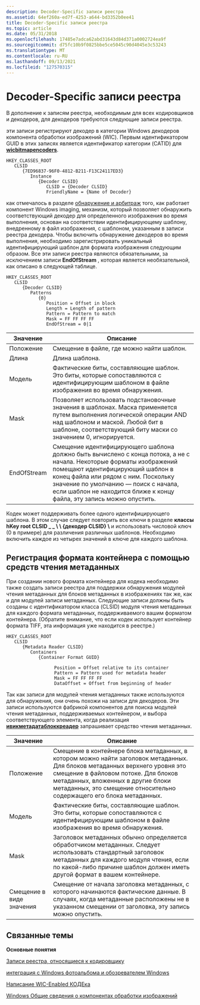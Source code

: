 ```yaml
---
description: Decoder-Specific записи реестра
ms.assetid: 64ef260a-ed7f-4253-a644-bd3352b0ee41
title: Decoder-Specific записи реестра
ms.topic: article
ms.date: 05/31/2018
ms.openlocfilehash: 17485e7adca62abd31643d84d371a0002724ea9f
ms.sourcegitcommit: d75fc10b9f0825bbe5ce5045c90d4045e3c53243
ms.translationtype: MT
ms.contentlocale: ru-RU
ms.lasthandoff: 09/13/2021
ms.locfileid: "127570315"
---
```

# <a name="decoder-specific-registry-entries"></a>Decoder-Specific записи реестра


В дополнение к записям реестра, необходимым для всех кодировщиков и декодеров, для декодеров требуются следующие записи реестра.

эти записи регистрируют декодер в категории Windows декодеров компонента обработки изображений (WIC). Первым идентификатором GUID в этих записях является идентификатор категории (CATID) для [**wicbitmapencoders**](/windows/desktop/api/Wincodec/nn-wincodec-iwicbitmapdecoder).

```
HKEY_CLASSES_ROOT
   CLSID
      {7ED96837-96F0-4812-B211-F13C24117ED3}
         Instance
            {Decoder CLSID}
               CLSID = {Decoder CLSID}
               FriendlyName = {Name of Decoder}
```

как отмечалось в разделе [обнаружение и арбитраж](-wic-howwicworks.md) того, как работает компонент Windows imaging, механизм, который позволяет обнаружить соответствующий декодер для определенного изображения во время выполнения, основан на соответствии идентифицирующему шаблону, внедренному в файл изображения, с шаблоном, указанным в записи реестра декодера. Чтобы включить обнаружение декодеров во время выполнения, необходимо зарегистрировать уникальный идентифицирующий шаблон для формата изображения следующим образом. Все эти записи реестра являются обязательными, за исключением записи **EndOfStream** , которая является необязательной, как описано в следующей таблице.

```
HKEY_CLASSES_ROOT
   CLSID
      {Decoder CLSID}
         Patterns
            {0}
               Position = Offset in block
               Length = Length of pattern
               Pattern = Pattern to match
               Mask = FF FF FF FF
               EndOfStream = 0|1
```



| Значение       | Описание                                                                                                                                                                                                                                                                                                                     |
|-------------|---------------------------------------------------------------------------------------------------------------------------------------------------------------------------------------------------------------------------------------------------------------------------------------------------------------------------------|
| Положение    | Смещение в файле, где можно найти шаблон.                                                                                                                                                                                                                                                                        |
| Длина      | Длина шаблона.                                                                                                                                                                                                                                                                                                      |
| Модель     | Фактические биты, составляющие шаблон. Это биты, которые сопоставляются с идентифицирующим шаблоном в файле изображения во время обнаружения.                                                                                                                                                                                |
| Mask        | Позволяет использовать подстановочные значения в шаблонах. Маска применяется путем выполнения логической операции AND над шаблоном и маской. Любой бит в шаблоне, соответствующий биту маски со значением 0, игнорируется.                                                                                                       |
| EndOfStream | Смещение идентифицирующего шаблона должно быть вычислено с конца потока, а не с начала. Некоторые форматы изображений помещают идентифицирующий шаблон в конец файла или рядом с ним. Поскольку значение по умолчанию — поиск с начала, если шаблон не находится ближе к концу файла, эту запись можно опустить. |



 

Кодек может поддерживать более одного идентифицирующего шаблона. В этом случае следует повторить все ключи в разделе **классы hKey root CLSID \_ \_ \\ \\ {декодер CLSID} \\** и использовать числовой ключ (0 в примере) для различения различных шаблонов. Необходимо включить каждое из четырех значений в ключе для каждого шаблона.

## <a name="registering-a-container-format-with-metadata-readers"></a>Регистрация формата контейнера с помощью средств чтения метаданных

При создании нового формата контейнера для кодека необходимо также создать записи реестра для поддержки обнаружения модулей чтения метаданных для блоков метаданных в изображениях так же, как и для модулей записи метаданных. Следующие записи должны быть созданы с идентификатором класса (CLSID) модуля чтения метаданных для каждого формата метаданных, поддерживаемого вашим форматом контейнера. (Обратите внимание, что если кодек использует контейнер формата TIFF, эта информация уже находится в реестре.)

```
HKEY_CLASSES_ROOT
   CLSID
      {Metadata Reader CLSID}
         Containers
            {Container Format GUID}
               
                  Position = Offset relative to its container
                  Pattern = Pattern used for metadata header
                  Mask = FF FF FF FF
                  DataOffset = Offset from beginning of header
```

Так как записи для модулей чтения метаданных также используются для обнаружения, они очень похожи на записи для декодеров. Эти записи используются фабрикой компонентов для поиска модулей чтения метаданных, поддерживаемых контейнером, и выбора соответствующего элемента, когда реализация [**ивикметадатаблоккреадер**](/windows/desktop/api/Wincodecsdk/nn-wincodecsdk-iwicmetadatablockreader) запрашивает средство чтения метаданных.



| Значение      | Описание                                                                                                                                                                                                                                                                 |
|------------|-----------------------------------------------------------------------------------------------------------------------------------------------------------------------------------------------------------------------------------------------------------------------------|
| Положение   | Смещение в контейнере блока метаданных, в котором можно найти заголовок метаданных. Для блоков метаданных верхнего уровня это смещение в файловом потоке. Для блоков метаданных, вложенных в другие блоки метаданных, это смещение относительно содержащего его блока метаданных. |
| Модель    | Фактические биты, составляющие шаблон. Это биты, которые сопоставляются с идентифицирующим шаблоном в файле изображения во время обнаружения.                                                                                                                            |
| Mask       | Заголовок метаданных обычно определяется обработчиком метаданных. Следует использовать стандартный заголовок метаданных для каждого модуля чтения, если по какой-либо причине шаблон должен иметь другой формат в вашем контейнере.                                                          |
| Смещение в виде значения | Смещение от начала заголовка метаданных, с которого начинаются фактические данные. В случаях, когда метаданные расположены не в указанном смещении от заголовка, эту запись можно опустить.                                                                            |



 

## <a name="related-topics"></a>Связанные темы

<dl> <dt>

**Основные понятия**
</dt> <dt>

[Записи реестра, относящиеся к кодировщику](-wic-encoderregentries.md)
</dt> <dt>

[интеграция с Windows фотоальбома и обозревателем Windows](-wic-integrationregentries.md)
</dt> <dt>

[Написание WIC-Enabled КОДЕка](-wic-howtowriteacodec.md)
</dt> <dt>

[Windows Общие сведения о компонентах обработки изображений](-wic-about-windows-imaging-codec.md)
</dt> </dl>

 

 



